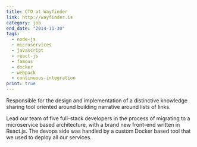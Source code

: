 ```yaml
---
title: CTO at Wayfinder 
link: http://wayfinder.is
category: job
end_date: "2014-11-30"
tags: 
  - node-js
  - microservices
  - javascript
  - react-js
  - famous
  - docker
  - webpack
  - continuous-integration
print: true
---
```

Responsible for the design and implementation of a distinctive knowledge sharing tool oriented around building narrative around lists of links.

Lead our team of five full-stack developers in the process of migrating to a microservice based architecture, with a brand new front-end written in React.js. The devops side was handled by a custom Docker based tool that we used to deploy all our services.
